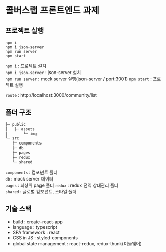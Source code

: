 # 콜버스랩 프론트엔드 과제

## 프로젝트 실행

```
npm i
npm i json-server
npm run server
npm start
```

`npm i` : 프로젝트 설치  
`npm i json-server` : json-server 설치  
`npm run server` : mock server 실행(json-server / port:3001)
`npm start` : 프로젝트 실행

`route` : http://localhost:3000/community/list

## 폴더 구조

```bash
├─ public
│   ├─ assets
│       └─ img
└─ src
   ├─ components
   ├─ db
   ├─ pages
   ├─ redux
   └─ shared
```

`components` : 컴포넌트 폴더  
`db` : mock server 데이터  
`pages` : 최상위 page 폴더 
`redux` : redux 전역 상태관리 폴더  
`shared` : 글로벌 컴포넌트, 스타일 폴더

## 기술 스택

- build : create-react-app
- language : typescript
- SPA framework : react
- CSS in JS : styled-components
- global state management : react-redux, redux-thunk(미들웨어)
